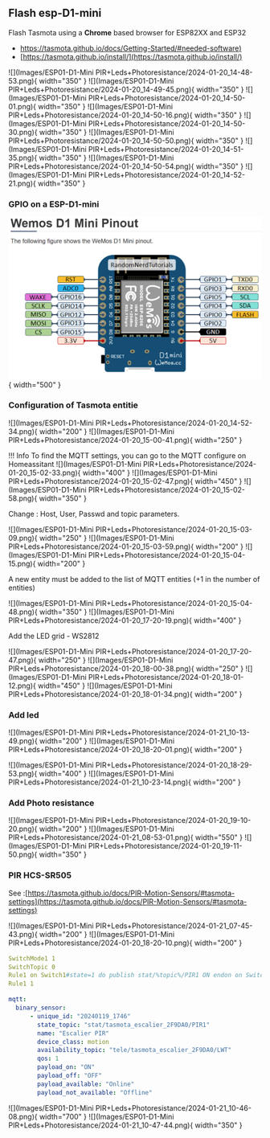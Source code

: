 ## Flash esp-D1-mini
Flash Tasmota using a **Chrome** based browser for ESP82XX and ESP32

- [https://tasmota.github.io/docs/Getting-Started/#needed-software)](https://tasmota.github.io/docs/Getting-Started/#needed-software)
- [https://tasmota.github.io/install/](https://tasmota.github.io/install/)

![](Images/ESP01-D1-Mini PIR+Leds+Photoresistance/2024-01-20_14-48-53.png){ width="350" }
![](Images/ESP01-D1-Mini PIR+Leds+Photoresistance/2024-01-20_14-49-45.png){ width="350" }
![](Images/ESP01-D1-Mini PIR+Leds+Photoresistance/2024-01-20_14-50-01.png){ width="350" }
![](Images/ESP01-D1-Mini PIR+Leds+Photoresistance/2024-01-20_14-50-16.png){ width="350" }
![](Images/ESP01-D1-Mini PIR+Leds+Photoresistance/2024-01-20_14-50-30.png){ width="350" }
![](Images/ESP01-D1-Mini PIR+Leds+Photoresistance/2024-01-20_14-50-50.png){ width="350" }
![](Images/ESP01-D1-Mini PIR+Leds+Photoresistance/2024-01-20_14-51-35.png){ width="350" }
![](Images/ESP01-D1-Mini PIR+Leds+Photoresistance/2024-01-20_14-50-54.png){ width="350" }
![](Images/ESP01-D1-Mini PIR+Leds+Photoresistance/2024-01-20_14-52-21.png){ width="350" }

### GPIO on a ESP-D1-mini
![](Images/PIR_and_Light_Sensor/ESP82566-D1-MINI-GPIO.png){ width="500" }

### Configuration of Tasmota entitie
![](Images/ESP01-D1-Mini PIR+Leds+Photoresistance/2024-01-20_14-52-34.png){ width="200" }
![](Images/ESP01-D1-Mini PIR+Leds+Photoresistance/2024-01-20_15-00-41.png){ width="250" }

!!! Info
    To find the MQTT settings, you can go to the MQTT configure on Homeassitant
![](Images/ESP01-D1-Mini PIR+Leds+Photoresistance/2024-01-20_15-02-33.png){ width="400" }
![](Images/ESP01-D1-Mini PIR+Leds+Photoresistance/2024-01-20_15-02-47.png){ width="450" }
![](Images/ESP01-D1-Mini PIR+Leds+Photoresistance/2024-01-20_15-02-58.png){ width="350" }

Change : Host, User, Passwd and topic parameters.

![](Images/ESP01-D1-Mini PIR+Leds+Photoresistance/2024-01-20_15-03-09.png){ width="250" }
![](Images/ESP01-D1-Mini PIR+Leds+Photoresistance/2024-01-20_15-03-59.png){ width="200" }
![](Images/ESP01-D1-Mini PIR+Leds+Photoresistance/2024-01-20_15-04-15.png){ width="200" }

A new entity must be added to the list of MQTT entities (+1 in the number of entities)

![](Images/ESP01-D1-Mini PIR+Leds+Photoresistance/2024-01-20_15-04-48.png){ width="350" }
![](Images/ESP01-D1-Mini PIR+Leds+Photoresistance/2024-01-20_17-20-19.png){ width="400" }

Add the LED grid - WS2812

![](Images/ESP01-D1-Mini PIR+Leds+Photoresistance/2024-01-20_17-20-47.png){ width="250" }
![](Images/ESP01-D1-Mini PIR+Leds+Photoresistance/2024-01-20_18-00-38.png){ width="250" }
![](Images/ESP01-D1-Mini PIR+Leds+Photoresistance/2024-01-20_18-01-12.png){ width="450" }
![](Images/ESP01-D1-Mini PIR+Leds+Photoresistance/2024-01-20_18-01-34.png){ width="200" }

### Add led

![](Images/ESP01-D1-Mini PIR+Leds+Photoresistance/2024-01-21_10-13-49.png){ width="200" }
![](Images/ESP01-D1-Mini PIR+Leds+Photoresistance/2024-01-20_18-20-01.png){ width="200" }

![](Images/ESP01-D1-Mini PIR+Leds+Photoresistance/2024-01-20_18-29-53.png){ width="400" }
![](Images/ESP01-D1-Mini PIR+Leds+Photoresistance/2024-01-21_10-23-14.png){ width="200" }

### Add Photo resistance

![](Images/ESP01-D1-Mini PIR+Leds+Photoresistance/2024-01-20_19-10-20.png){ width="200" }
![](Images/ESP01-D1-Mini PIR+Leds+Photoresistance/2024-01-21_08-53-01.png){ width="550" }
![](Images/ESP01-D1-Mini PIR+Leds+Photoresistance/2024-01-20_19-11-50.png){ width="350" }

### PIR HCS-SR505

See :[https://tasmota.github.io/docs/PIR-Motion-Sensors/#tasmota-settings](https://tasmota.github.io/docs/PIR-Motion-Sensors/#tasmota-settings)

![](Images/ESP01-D1-Mini PIR+Leds+Photoresistance/2024-01-21_07-45-43.png){ width="200" }
![](Images/ESP01-D1-Mini PIR+Leds+Photoresistance/2024-01-20_18-20-10.png){ width="200" }

``` YAML
SwitchMode1 1
SwitchTopic 0
Rule1 on Switch1#state=1 do publish stat/%topic%/PIR1 ON endon on Switch1#state=0 do Publish stat/%topic%/PIR1 OFF endon
Rule1 1
```
``` YAML title="configuration.yaml"
mqtt:
  binary_sensor:
      - unique_id: "20240119_1746"
        state_topic: "stat/tasmota_escalier_2F9DA0/PIR1"
        name: "Escalier PIR"
        device_class: motion
        availability_topic: "tele/tasmota_escalier_2F9DA0/LWT"
        qos: 1
        payload_on: "ON"
        payload_off: "OFF"
        payload_available: "Online"
        payload_not_available: "Offline"
```

![](Images/ESP01-D1-Mini PIR+Leds+Photoresistance/2024-01-21_10-46-08.png){ width="700" }
![](Images/ESP01-D1-Mini PIR+Leds+Photoresistance/2024-01-21_10-47-44.png){ width="350" }

